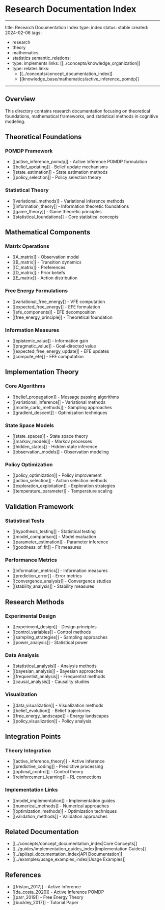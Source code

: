 # Research Documentation Index

---
title: Research Documentation Index
type: index
status: stable
created: 2024-02-06
tags:
  - research
  - theory
  - mathematics
  - statistics
semantic_relations:
  - type: implements
    links: [[../concepts/knowledge_organization]]
  - type: relates
    links:
      - [[../concepts/concept_documentation_index]]
      - [[knowledge_base/mathematics/active_inference_pomdp]]
---

## Overview
This directory contains research documentation focusing on theoretical foundations, mathematical frameworks, and statistical methods in cognitive modeling.

## Theoretical Foundations

### POMDP Framework
- [[active_inference_pomdp]] - Active Inference POMDP formulation
- [[belief_updating]] - Belief update mechanisms
- [[state_estimation]] - State estimation methods
- [[policy_selection]] - Policy selection theory

### Statistical Theory
- [[variational_methods]] - Variational inference methods
- [[information_theory]] - Information theoretic foundations
- [[game_theory]] - Game theoretic principles
- [[statistical_foundations]] - Core statistical concepts

## Mathematical Components

### Matrix Operations
- [[A_matrix]] - Observation model
- [[B_matrix]] - Transition dynamics
- [[C_matrix]] - Preferences
- [[D_matrix]] - Prior beliefs
- [[E_matrix]] - Action distribution

### Free Energy Formulations
- [[variational_free_energy]] - VFE computation
- [[expected_free_energy]] - EFE formulation
- [[efe_components]] - EFE decomposition
- [[free_energy_principle]] - Theoretical foundation

### Information Measures
- [[epistemic_value]] - Information gain
- [[pragmatic_value]] - Goal-directed value
- [[expected_free_energy_update]] - EFE updates
- [[compute_efe]] - EFE computation

## Implementation Theory

### Core Algorithms
- [[belief_propagation]] - Message passing algorithms
- [[variational_inference]] - Variational methods
- [[monte_carlo_methods]] - Sampling approaches
- [[gradient_descent]] - Optimization techniques

### State Space Models
- [[state_spaces]] - State space theory
- [[markov_models]] - Markov processes
- [[hidden_states]] - Hidden state inference
- [[observation_models]] - Observation modeling

### Policy Optimization
- [[policy_optimization]] - Policy improvement
- [[action_selection]] - Action selection methods
- [[exploration_exploitation]] - Exploration strategies
- [[temperature_parameter]] - Temperature scaling

## Validation Framework

### Statistical Tests
- [[hypothesis_testing]] - Statistical testing
- [[model_comparison]] - Model evaluation
- [[parameter_estimation]] - Parameter inference
- [[goodness_of_fit]] - Fit measures

### Performance Metrics
- [[information_metrics]] - Information measures
- [[prediction_error]] - Error metrics
- [[convergence_analysis]] - Convergence studies
- [[stability_analysis]] - Stability measures

## Research Methods

### Experimental Design
- [[experiment_design]] - Design principles
- [[control_variables]] - Control methods
- [[sampling_strategies]] - Sampling approaches
- [[power_analysis]] - Statistical power

### Data Analysis
- [[statistical_analysis]] - Analysis methods
- [[bayesian_analysis]] - Bayesian approaches
- [[frequentist_analysis]] - Frequentist methods
- [[causal_analysis]] - Causality studies

### Visualization
- [[data_visualization]] - Visualization methods
- [[belief_evolution]] - Belief trajectories
- [[free_energy_landscape]] - Energy landscapes
- [[policy_visualization]] - Policy analysis

## Integration Points

### Theory Integration
- [[active_inference_theory]] - Active inference
- [[predictive_coding]] - Predictive processing
- [[optimal_control]] - Control theory
- [[reinforcement_learning]] - RL connections

### Implementation Links
- [[model_implementation]] - Implementation guides
- [[numerical_methods]] - Numerical approaches
- [[optimization_methods]] - Optimization techniques
- [[validation_methods]] - Validation approaches

## Related Documentation
- [[../concepts/concept_documentation_index|Core Concepts]]
- [[../guides/implementation_guides_index|Implementation Guides]]
- [[../api/api_documentation_index|API Documentation]]
- [[../examples/usage_examples_index|Usage Examples]]

## References
- [[friston_2017]] - Active Inference
- [[da_costa_2020]] - Active Inference POMDP
- [[parr_2019]] - Free Energy Theory
- [[buckley_2017]] - Tutorial Paper 